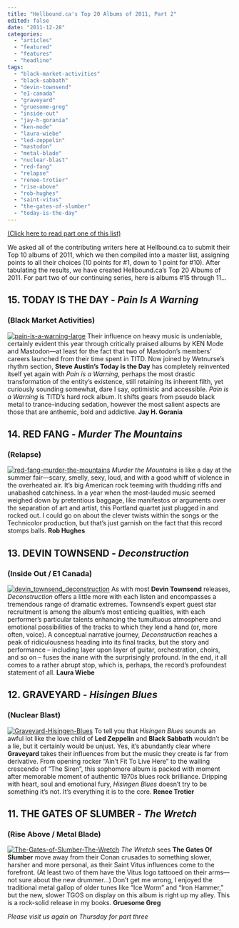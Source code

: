 ```yaml
---
title: "Hellbound.ca's Top 20 Albums of 2011, Part 2"
edited: false
date: "2011-12-28"
categories:
  - "articles"
  - "featured"
  - "features"
  - "headline"
tags:
  - "black-market-activities"
  - "black-sabbath"
  - "devin-townsend"
  - "e1-canada"
  - "graveyard"
  - "gruesome-greg"
  - "inside-out"
  - "jay-h-gorania"
  - "ken-mode"
  - "laura-wiebe"
  - "led-zeppelin"
  - "mastodon"
  - "metal-blade"
  - "nuclear-blast"
  - "red-fang"
  - "relapse"
  - "renee-trotier"
  - "rise-above"
  - "rob-hughes"
  - "saint-vitus"
  - "the-gates-of-slumber"
  - "today-is-the-day"
---
```


[(Click here to read part one of this list)](http://www.hellbound.ca/2011/12/hellbound-top-20-albums-of-2011-part-1/)

We asked all of the contributing writers here at Hellbound.ca to submit their Top 10 albums of 2011, which we then compiled into a master list, assigning points to all their choices (10 points for #1, down to 1 point for #10). After tabulating the results, we have created Hellbound.ca’s Top 20 Albums of 2011. For part two of our continuing series, here is albums #15 through 11…

## 15\. TODAY IS THE DAY - _Pain Is A Warning_

### (Black Market Activities)

[![](http://www.hellbound.ca/wp-content/uploads/2011/08/pain-is-a-warning-large-182x182.jpg "pain-is-a-warning-large")](http://www.hellbound.ca/wp-content/uploads/2011/08/pain-is-a-warning-large.jpg) Their influence on heavy music is undeniable, certainly evident this year through critically praised albums by KEN Mode and Mastodon—at least for the fact that two of Mastodon’s members’ careers launched from their time spent in TITD. Now joined by Wetnurse’s rhythm section, **Steve Austin’s Today is the Day** has completely reinvented itself yet again with _Pain is a Warning_, perhaps the most drastic transformation of the entity’s existence, still retaining its inherent filth, yet curiously sounding somewhat, dare I say, optimistic and accessible. _Pain is a Warning_ is TITD’s hard rock album. It shifts gears from pseudo black metal to trance-inducing sedation, however the most salient aspects are those that are anthemic, bold and addictive. **Jay H. Gorania**

## 14\. RED FANG - _Murder The Mountains_

### (Relapse)

[![](http://www.hellbound.ca/wp-content/uploads/2011/04/red-fang-murder-the-mountains-150x150.jpg "red-fang-murder-the-mountains")](http://www.hellbound.ca/wp-content/uploads/2011/04/red-fang-murder-the-mountains.jpg) _Murder the Mountains_ is like a day at the summer fair—scary, smelly, sexy, loud, and with a good whiff of violence in the overheated air. It’s big American rock teeming with thudding riffs and unabashed catchiness. In a year when the most-lauded music seemed weighed down by pretentious baggage, like manifestos or arguments over the separation of art and artist, this Portland quartet just plugged in and rocked out. I could go on about the clever twists within the songs or the Technicolor production, but that’s just garnish on the fact that this record stomps balls. **Rob Hughes**

## 13\. DEVIN TOWNSEND - _Deconstruction_

### (Inside Out / E1 Canada)

[![](http://www.hellbound.ca/wp-content/uploads/2011/12/devin_townsend_deconstruction-182x182.jpg "devin_townsend_deconstruction")](http://www.hellbound.ca/wp-content/uploads/2011/12/devin_townsend_deconstruction.jpeg) As with most **Devin Townsend** releases, _Deconstruction_ offers a little more with each listen and encompasses a tremendous range of dramatic extremes. Townsend’s expert guest star recruitment is among the album’s most enticing qualities, with each performer’s particular talents enhancing the tumultuous atmosphere and emotional possibilities of the tracks to which they lend a hand (or, more often, voice). A conceptual narrative journey, _Deconstruction_ reaches a peak of ridiculousness heading into its final tracks, but the story and performance – including layer upon layer of guitar, orchestration, choirs, and so on – fuses the inane with the surprisingly profound. In the end, it all comes to a rather abrupt stop, which is, perhaps, the record’s profoundest statement of all. **Laura Wiebe**

## 12\. GRAVEYARD - _Hisingen Blues_

### (Nuclear Blast)

[![](http://www.hellbound.ca/wp-content/uploads/2011/04/Graveyard-Hisingen-Blues-150x150.jpg "Graveyard-Hisingen-Blues")](http://www.hellbound.ca/wp-content/uploads/2011/04/Graveyard-Hisingen-Blues.jpg) To tell you that _Hisingen Blues_ sounds an awful lot like the love child of **Led Zeppelin** and **Black Sabbath** wouldn’t be a lie, but it certainly would be unjust. Yes, it’s abundantly clear where **Graveyard** takes their influences from but the music they create is far from derivative. From opening rocker “Ain’t Fit To Live Here” to the wailing crescendo of “The Siren”, this sophomore album is packed with moment after memorable moment of authentic 1970s blues rock brilliance. Dripping with heart, soul and emotional fury, _Hisingen Blues_ doesn’t try to be something it’s not. It’s everything it is to the core. **Renee Trotier**

## 11\. THE GATES OF SLUMBER - _The Wretch_

### (Rise Above / Metal Blade)

[![](http://www.hellbound.ca/wp-content/uploads/2011/05/The-Gates-of-Slumber-The-Wretch-150x150.jpg "The-Gates-of-Slumber-The-Wretch")](http://www.hellbound.ca/wp-content/uploads/2011/05/The-Gates-of-Slumber-The-Wretch.jpg) _The Wretch_ sees **The Gates Of Slumber** move away from their Conan crusades to something slower, harsher and more personal, as their Saint Vitus influences come to the forefront. (At least two of them have the Vitus logo tattooed on their arms—not sure about the new drummer…) Don’t get me wrong, I enjoyed the traditional metal gallop of older tunes like “Ice Worm” and “Iron Hammer,” but the new, slower TGOS on display on this album is right up my alley. This is a rock-solid release in my books. **Gruesome Greg**

_Please visit us again on Thursday for part three_
